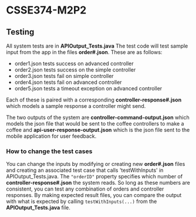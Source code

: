 # CSSE374-M2P2

## Testing
All system tests are in **APIOutput_Tests.java**
The test code will test sample input from the app in the files **order#.json**. These are as follows:

- order1.json tests success on advanced controller
- order2.json tests success on the simple controller
- order3.json tests fail on simple controller
- order4.json tests fail on advanced controller
- order5.json tests a timeout exception on advanced controller

Each of these is paired with a corresponding **controller-response#.json** which models a sample response a controller might send.

The two outputs of the system are **controller-command-output.json** which models the json file that would be sent to the coffee controllers to make a coffee and **api-user-response-output.json** which is the json file sent to the mobile application for user feedback.

### How to change the test cases
You can change the inputs by modifying or creating new **order#.json** files and creating an associated test case that calls 'testWithInputs' in APIOutput_Tests.java. The `"orderID"` property specifies which number of **controller-response#.json** the system reads. So long as these numbers are consistent, you can test any combination of orders and controller responses. By making expected result files, you can compare the output with what is expected by calling `testWithInputs(...)` from the **APIOutput_Tests.java** file.